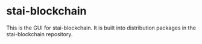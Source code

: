 # stai-blockchain

This is the GUI for stai-blockchain. It is built into distribution packages in the stai-blockchain repository.
